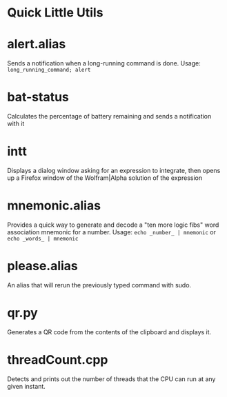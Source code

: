 # Quick Little Utils


# alert.alias

Sends a notification when a long-running command is done. Usage: `long_running_command; alert`


# bat-status

Calculates the percentage of battery remaining and sends a notification with it


# intt

Displays a dialog window asking for an expression to integrate, then opens up a Firefox window of the Wolfram|Alpha solution of the expression


# mnemonic.alias 

Provides a quick way to generate and decode a "ten more logic fibs" word association mnemonic for a number. Usage: `echo _number_ | mnemonic` or `echo _words_ | mnemonic`


# please.alias

An alias that will rerun the previously typed command with sudo.


# qr.py

Generates a QR code from the contents of the clipboard and displays it.


# threadCount.cpp

Detects and prints out the number of threads that the CPU can run at any given instant.